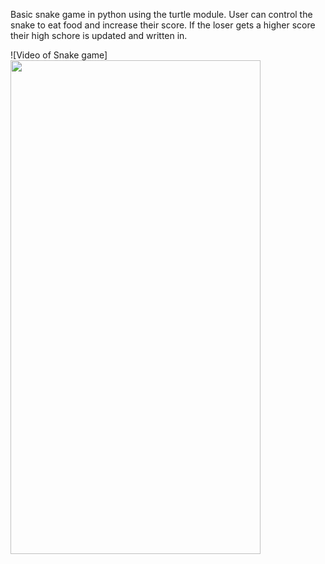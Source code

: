 Basic snake game in python using the turtle module.
User can control the snake to eat food and increase their score.
If the loser gets a higher score their high schore is updated and 
written in. 

![Video of Snake game]<img src="https://github.com/YAREMAG/Snake-Game/blob/main/Screen%20Recording%202021-10-27%20at%2011.14.46%20AM.gif" width="400" height="790">

